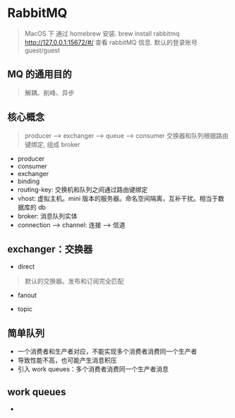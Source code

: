 # RabbitMQ
> MacOS 下 通过 homebrew 安装.
> brew install rabbitmq
> http://127.0.0.1:15672/#/ 查看 rabbitMQ 信息. 默认的登录账号 guest/guest

## MQ 的通用目的
> 解耦、削峰、异步

## 核心概念
> producer --> exchanger --> queue --> consumer
> 交换器和队列根据路由键绑定, 组成 broker

* producer
* consumer
* exchanger
* binding
* routing-key: 交换机和队列之间通过路由键绑定
* vhost: 虚拟主机。mini 版本的服务器。命名空间隔离，互补干扰。相当于数据库的 db
* broker: 消息队列实体
* connection --> channel: 连接 --> 信道

## exchanger：交换器
* direct
> 默认的交换器。发布和订阅完全匹配


* fanout

* topic

## 简单队列
* 一个消费者和生产者对应，不能实现多个消费者消费同一个生产者
* 导致性能不高，也可能产生消息积压
* 引入 work queues：多个消费者消费同一个生产者消息

## work queues
* 
